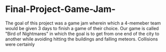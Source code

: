 # Final-Project-Game-Jam-

The goal of this project was a game jam wherein which a 4-memeber team would be given 3 days to finish a game of their choice. Our game is called "Bird of Nightmares" in which the goal is to get from one end of the city to another while avoiding hitting the buildings and falling meteors. Collisions were certainly 